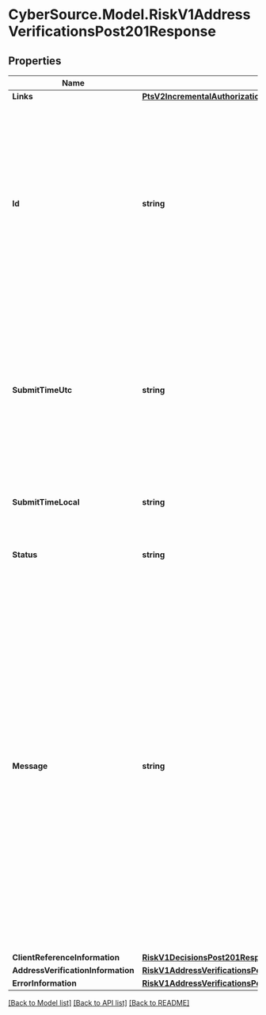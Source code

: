 # CyberSource.Model.RiskV1AddressVerificationsPost201Response
## Properties

Name | Type | Description | Notes
------------ | ------------- | ------------- | -------------
**Links** | [**PtsV2IncrementalAuthorizationPatch201ResponseLinks**](PtsV2IncrementalAuthorizationPatch201ResponseLinks.md) |  | [optional] 
**Id** | **string** | An unique identification number generated by Cybersource to identify the submitted request. Returned by all services. It is also appended to the endpoint of the resource. On incremental authorizations, this value with be the same as the identification number returned in the original authorization response.  | [optional] 
**SubmitTimeUtc** | **string** | Time of request in UTC. Format: &#x60;YYYY-MM-DDThh:mm:ssZ&#x60; **Example** &#x60;2016-08-11T22:47:57Z&#x60; equals August 11, 2016, at 22:47:57 (10:47:57 p.m.). The &#x60;T&#x60; separates the date and the time. The &#x60;Z&#x60; indicates UTC.  Returned by Cybersource for all services.  | [optional] 
**SubmitTimeLocal** | **string** | Time that the transaction was submitted in local time. Generated by Cybersource. | [optional] 
**Status** | **string** | The status for the call can be: - COMPLETED - INVALID_REQUEST - DECLINED  | [optional] 
**Message** | **string** | The message describing the reason of the status. Value can be   - Apartment number missing or not found.   - Insufficient address information.   - House/Box number not found on street.   - Multiple address matches were found.   - P.O. Box identifier not found or out of range.   - Route service identifier not found or out of range.   - Street name not found in Postal code.   - Postal code not found in database.   - Unable to verify or correct address.   - Multiple addres matches were found (international)   - Address match not found (no reason given)   - Unsupported character set  | [optional] 
**ClientReferenceInformation** | [**RiskV1DecisionsPost201ResponseClientReferenceInformation**](RiskV1DecisionsPost201ResponseClientReferenceInformation.md) |  | [optional] 
**AddressVerificationInformation** | [**RiskV1AddressVerificationsPost201ResponseAddressVerificationInformation**](RiskV1AddressVerificationsPost201ResponseAddressVerificationInformation.md) |  | [optional] 
**ErrorInformation** | [**RiskV1AddressVerificationsPost201ResponseErrorInformation**](RiskV1AddressVerificationsPost201ResponseErrorInformation.md) |  | [optional] 

[[Back to Model list]](../README.md#documentation-for-models) [[Back to API list]](../README.md#documentation-for-api-endpoints) [[Back to README]](../README.md)

